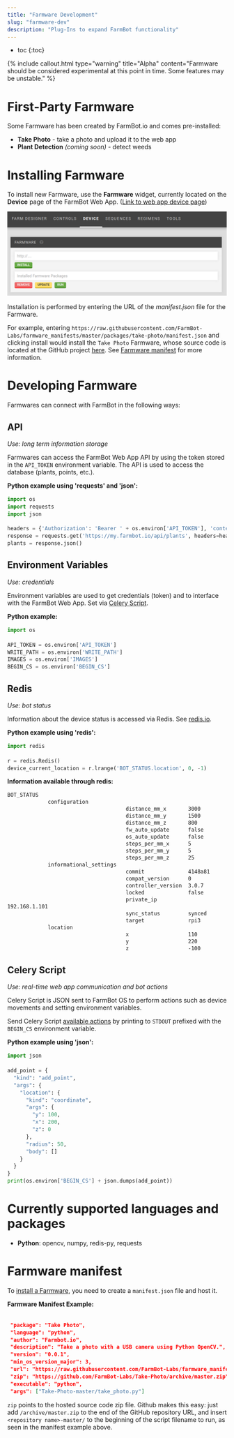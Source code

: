 ```yaml
---
title: "Farmware Development"
slug: "farmware-dev"
description: "Plug-Ins to expand FarmBot functionality"
---
```


* toc
{:toc}


{%
include callout.html
type="warning"
title="Alpha"
content="Farmware should be considered experimental at this point in time. Some features may be unstable."
%}

# First-Party Farmware

Some Farmware has been created by FarmBot.io and comes pre-installed:

* __Take Photo__ - take a photo and upload it to the web app
* __Plant Detection__ _(coming soon)_ - detect weeds

# Installing Farmware

To install new Farmware, use the __Farmware__ widget, currently located on the __Device__ page of the FarmBot Web App. ([Link to web app device page](http://my.farmbot.io/app/device))

![farmware_widget.png](_images/farmware_widget.png)

Installation is performed by entering the URL of the _manifest.json_ file for the Farmware.

For example, entering `https://raw.githubusercontent.com/FarmBot-Labs/farmware_manifests/master/packages/take-photo/manifest.json` and clicking install would install the `Take Photo` Farmware, whose source code is located at the GitHub project [here](https://github.com/FarmBot-Labs/Take-Photo). See [Farmware manifest](#farmware-manifest) for more information.

# Developing Farmware

Farmwares can connect with FarmBot in the following ways:

## API

_Use: long term information storage_

Farmwares can access the FarmBot Web App API by using the token stored in the `API_TOKEN` environment variable. The API is used to access the database (plants, points, etc.).


__Python example using 'requests' and 'json':__

```python
import os
import requests
import json

headers = {'Authorization': 'Bearer ' + os.environ['API_TOKEN'], 'content-type': "application/json"}
response = requests.get('https://my.farmbot.io/api/plants', headers=headers)
plants = response.json()
```

## Environment Variables

_Use: credentials_

Environment variables are used to get credentials (token) and to interface with the FarmBot Web App. Set via [Celery Script](#celery-script).


__Python example:__

```python
import os

API_TOKEN = os.environ['API_TOKEN']
WRITE_PATH = os.environ['WRITE_PATH']
IMAGES = os.environ['IMAGES']
BEGIN_CS = os.environ['BEGIN_CS']
```

## Redis

_Use: bot status_

Information about the device status is accessed via Redis. See [redis.io](https://redis.io/).


__Python example using 'redis':__

```python
import redis

r = redis.Redis()
device_current_location = r.lrange('BOT_STATUS.location', 0, -1)
```




__Information available through redis:__

```text
BOT_STATUS
             configuration
                                      distance_mm_x       3000
                                      distance_mm_y       1500
                                      distance_mm_z       800
                                      fw_auto_update      false
                                      os_auto_update      false
                                      steps_per_mm_x      5
                                      steps_per_mm_y      5
                                      steps_per_mm_z      25
             informational_settings
                                      commit              4148a81
                                      compat_version      0
                                      controller_version  3.0.7
                                      locked              false
                                      private_ip          192.168.1.101
                                      sync_status         synced
                                      target              rpi3
             location
                                      x                   110
                                      y                   220
                                      z                   -100
```

## Celery Script

_Use: real-time web app communication and bot actions_

Celery Script is JSON sent to FarmBot OS to perform actions such as device movements and setting environment variables.

Send Celery Script [available actions](https://github.com/FarmBot/farmbot-js/blob/master/dist/corpus.d.ts) by printing to `STDOUT` prefixed with the `BEGIN_CS` environment variable.


__Python example using 'json':__

```python
import json

add_point = {
  "kind": "add_point",
  "args": {
    "location": {
      "kind": "coordinate",
      "args": {
        "y": 100,
        "x": 200,
        "z": 0
      },
      "radius": 50,
      "body": []
    }
  }
}
print(os.environ['BEGIN_CS'] + json.dumps(add_point))
```

# Currently supported languages and packages
 * __Python__: opencv, numpy, redis-py, requests

# Farmware manifest

To [install a Farmware](#installing-farmware), you need to create a `manifest.json` file and host it.


__Farmware Manifest Example:__

```json

 "package": "Take Photo",
 "language": "python",
 "author": "Farmbot.io",
 "description": "Take a photo with a USB camera using Python OpenCV.",
 "version": "0.0.1",
 "min_os_version_major": 3,
 "url": "https://raw.githubusercontent.com/FarmBot-Labs/farmware_manifests/master/packages/take-photo/manifest.json",
 "zip": "https://github.com/FarmBot-Labs/Take-Photo/archive/master.zip",
 "executable": "python",
 "args": ["Take-Photo-master/take_photo.py"]
```

`zip` points to the hosted source code zip file. Github makes this easy: just add `/archive/master.zip` to the end of the GitHub repository URL, and insert `<repository name>-master/` to the beginning of the script filename to run, as seen in the manifest example above.

